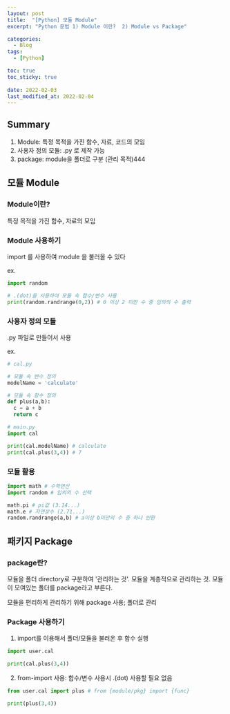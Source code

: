```yaml
---
layout: post
title:  "[Python] 모듈 Module"
excerpt: "Python 문법 1) Module 이란?  2) Module vs Package"

categories:
  - Blog
tags:
  - [Python]

toc: true
toc_sticky: true
 
date: 2022-02-03
last_modified_at: 2022-02-04
---
```


## Summary
1) Module: 특정 목적을 가진 함수, 자료, 코드의 모임
2) 사용자 정의 모듈: .py 로 제작 가능
3) package: module을 폴더로 구분 (관리 목적)444

## 모듈 Module
### Module이란?
특정 목적을 가진 함수, 자료의 모임

### Module 사용하기
import 를 사용하여 module 을 불러올 수 있다

ex.
```python
import random

# .(dot)을 사용하여 모듈 속 함수/변수 사용
print(random.randrange(0,2)) # 0 이상 2 미만 수 중 임의의 수 출력
```

### 사용자 정의 모듈 
.py 파일로 만들어서 사용

ex.
```python
# cal.py

# 모듈 속 변수 정의
modelName = 'calculate' 

# 모듈 속 함수 정의
def plus(a,b):
  c = a + b
  return c
```

```python
# main.py
import cal

print(cal.modelName) # calculate
print(cal.plus(3,4)) # 7
```

### 모듈 활용
```python
import math # 수학연산 
import random # 임의의 수 선택

math.pi # pi값 (3.14...)
math.e # 자연상수 (2.71...)
random.randrange(a,b) # a이상 b미만의 수 중 하나 반환
```


## 패키지 Package
### package란?
모듈을 폴더 directory로 구분하여 '관리하는 것'. 모듈을 계층적으로 관리하는 것. 모듈이 모여있는 폴더를 package라고 부른다.

모듈을 편리하게 관리하기 위해 package 사용; 폴더로 관리


### Package 사용하기
1) import를 이용해서 폴더/모듈을 불러온 후 함수 실행
```python
import user.cal 

print(cal.plus(3,4))
```

2) from-import 사용: 함수/변수 사용시 .(dot) 사용할 필요 없음
``` python
from user.cal import plus # from {module/pkg} import {func}

print(plus(3,4))
```


